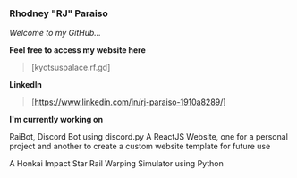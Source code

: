 ### Rhodney "RJ" Paraiso
*Welcome to my GitHub...*

__Feel free to access my website here__
> [kyotsuspalace.rf.gd]

__LinkedIn__
> [https://www.linkedin.com/in/rj-paraiso-1910a8289/]

**I'm currently working on**

RaiBot, Discord Bot using discord.py
A ReactJS Website, one for a personal project and another to create a custom website template for future use

A Honkai Impact Star Rail Warping Simulator using Python

<!--
**ThisIs-RJP/thisis-rjp** is a ✨ _special_ ✨ repository because its `README.md` (this file) appears on your GitHub profile.

Here are some ideas to get you started:

- 🔭 I’m currently working on ...
- 🌱 I’m currently learning ...
- 👯 I’m looking to collaborate on ...
- 🤔 I’m looking for help with ...
- 💬 Ask me about ...
- 📫 How to reach me: ...
- 😄 Pronouns: ...
- ⚡ Fun fact: ...
-->
